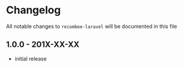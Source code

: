 # Changelog

All notable changes to `recombee-laravel` will be documented in this file

## 1.0.0 - 201X-XX-XX

- initial release
